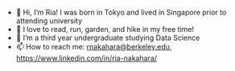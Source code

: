 - 👋 Hi, I’m Ria! I was born in Tokyo and lived in Singapore prior to attending university
- 👀 I love to read, run, garden, and hike in my free time!
- 🌱 I’m a third year undergraduate studying Data Science 
- 📫 How to reach me: rnakahara@berkeley.edu, https://www.linkedin.com/in/ria-nakahara/

<!---
rnakahara03/rnakahara03 is a ✨ special ✨ repository because its `README.md` (this file) appears on your GitHub profile.
You can click the Preview link to take a look at your changes.
--->
